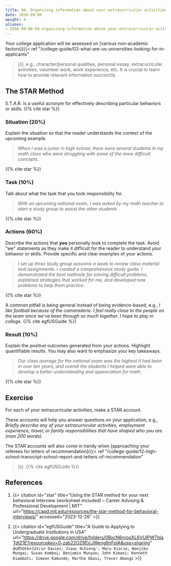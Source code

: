 ```yaml
---
title: 04. Organizing information about your extracurricular activities
date: 2016-09-08
weight: 4
aliases:
- 2016-09-08-04-organizing-information-about-your-extracurricular-activities/
---
```


Your college application will be assessed on [various non-academic
factors]({{< ref
"/college-guide/03-what-are-us-universities-looking-for-in-applicants"
>}}), e.g., character/personal qualities, personal essay,
extracurricular activities, volunteer work, work experience, etc. It is
crucial to learn how to provide relevant information succinctly.

## The STAR Method

S.T.A.R. is a useful acronym for effectively describing particular
behaviors or skills. {{% cite star %}}

### Situation (20%)

Explain the situation so that the reader understands the context of the
upcoming example.

> *When I was a junior in high school, there were several students in my
> math class who were struggling with some of the more difficult
> concepts.*

{{% cite star %}}

### Task (10%)

Talk about what the task that you took responsibility for.

> *With an upcoming national exam, I was asked by my math teacher to
> start a study group to assist the other students.*

{{% cite star %}}

### Actions (60%)

Describe the actions that **you** personally took to complete the task.
Avoid "we" statements as they make it difficult for the reader to
understand your behavior or skills. Provide specific and clear examples
of your actions.

> *I set up three study group sessions a week to review class material
> and assignments. I created a comprehensive study guide. I demonstrated
> the best methods for solving difficult problems, explained strategies
> that worked for me, and developed new problems to help them practice.*

{{% cite star %}}

A common pitfall is being general instead of being evidence-based, e.g.,
*I like football because of the camaraderie. I feel really close to the
people on the team since we've been through so much together. I hope to
play in college.* {{% cite egfUSGuide %}}

### Result (10%)

Explain the positive outcomes generated from your actions. Highlight
quantifiable results. You may also want to emphasize your key takeaways.

> *Our class average for the national exam was the highest it had been
> in over ten years, and overall the students I helped were able to
> develop a better understanding and appreciation for math.*

{{% cite star %}}

## Exercise

For each of your extracurricular activities, make a STAR account.

These accounts will help you answer questions on your application, e.g.,
*Briefly describe any of your extracurricular activities, employment
experience, travel, or family responsibilities that have shaped who you
are. (max 200 words).*

The STAR accounts will also come in handy when [approaching your
referees for letters of recommendation]({{< ref
"/college-guide/12-high-school-transcript-school-report-and-letters-of-recommendation"
>}}). {{% cite egfUSGuide %}}

## References

1. {{< citation
  id="star"
  title="Using the STAR method for your next behavioral interview (worksheet included) – Career Advising & Professional Development | MIT"
  url="https://capd.mit.edu/resources/the-star-method-for-behavioral-interviews/"
  accessed="2023-12-26" >}}

1. {{< citation
  id="egfUSGuide"
  title="A Guide to Applying to Undergraduate Institutions in USA"
  url="https://drive.google.com/drive/folders/0BxcN6nrpsXL6VUlPWThlaTdtZ1E?resourcekey=0-zab22OZ9EjcJWeng8nFplA&usp=sharing"
  authors=`Catrin Davies; Isaac Ochieng'; Mary Kiarie; Wanjiku Mungai;
  Susan Kemboi; Benjamin Munyao; John Kimani; Kenneth Kiambati;
  Simeon Kamunde; Martha Obasi; Trevor Omangi` >}}
